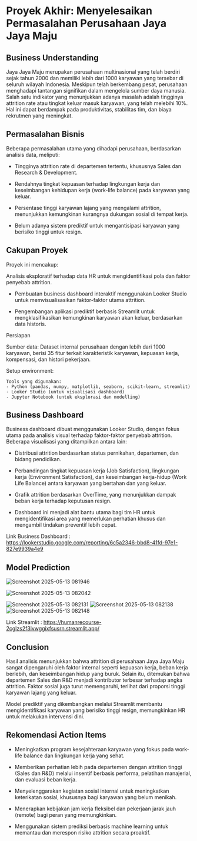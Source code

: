 # Proyek Akhir: Menyelesaikan Permasalahan Perusahaan Jaya Jaya Maju
## Business Understanding
Jaya Jaya Maju merupakan perusahaan multinasional yang telah berdiri sejak tahun 2000 dan memiliki lebih dari 1000 karyawan yang tersebar di seluruh wilayah Indonesia. Meskipun telah berkembang pesat, perusahaan menghadapi tantangan signifikan dalam mengelola sumber daya manusia. Salah satu indikator yang menunjukkan adanya masalah adalah tingginya attrition rate atau tingkat keluar masuk karyawan, yang telah melebihi 10%. Hal ini dapat berdampak pada produktivitas, stabilitas tim, dan biaya rekrutmen yang meningkat.

## Permasalahan Bisnis
Beberapa permasalahan utama yang dihadapi perusahaan, berdasarkan analisis data, meliputi:

- Tingginya attrition rate di departemen tertentu, khususnya Sales dan Research & Development.

- Rendahnya tingkat kepuasan terhadap lingkungan kerja dan keseimbangan kehidupan kerja (work-life balance) pada karyawan yang keluar.

- Persentase tinggi karyawan lajang yang mengalami attrition, menunjukkan kemungkinan kurangnya dukungan sosial di tempat kerja.

- Belum adanya sistem prediktif untuk mengantisipasi karyawan yang berisiko tinggi untuk resign.

## Cakupan Proyek
Proyek ini mencakup:

Analisis eksploratif terhadap data HR untuk mengidentifikasi pola dan faktor penyebab attrition.

- Pembuatan business dashboard interaktif menggunakan Looker Studio untuk memvisualisasikan faktor-faktor utama attrition.

- Pengembangan aplikasi prediktif berbasis Streamlit untuk mengklasifikasikan kemungkinan karyawan akan keluar, berdasarkan data historis.

Persiapan

Sumber data: Dataset internal perusahaan dengan lebih dari 1000 karyawan, berisi 35 fitur terkait karakteristik karyawan, kepuasan kerja, kompensasi, dan histori pekerjaan.

Setup environment:

```
Tools yang digunakan:
- Python (pandas, numpy, matplotlib, seaborn, scikit-learn, streamlit)
- Looker Studio (untuk visualisasi dashboard)
- Jupyter Notebook (untuk eksplorasi dan modelling)
```
## Business Dashboard
Business dashboard dibuat menggunakan Looker Studio, dengan fokus utama pada analisis visual terhadap faktor-faktor penyebab attrition. Beberapa visualisasi yang ditampilkan antara lain:

- Distribusi attrition berdasarkan status pernikahan, departemen, dan bidang pendidikan.

- Perbandingan tingkat kepuasan kerja (Job Satisfaction), lingkungan kerja (Environment Satisfaction), dan keseimbangan kerja-hidup (Work Life Balance) antara karyawan yang bertahan dan yang keluar.

- Grafik attrition berdasarkan OverTime, yang menunjukkan dampak beban kerja terhadap keputusan resign.

- Dashboard ini menjadi alat bantu utama bagi tim HR untuk mengidentifikasi area yang memerlukan perhatian khusus dan mengambil tindakan preventif lebih cepat.

Link Business Dashboard : https://lookerstudio.google.com/reporting/6c5a2346-bbd8-41fd-97e1-827e9939a4e9
## Model Prediction

![Screenshot 2025-05-13 081946](https://github.com/user-attachments/assets/0451977e-2fd7-43a2-8168-c596ca211ef6)


![Screenshot 2025-05-13 082042](https://github.com/user-attachments/assets/20e899d7-585e-43a0-b18b-70db4d85765f)

![Screenshot 2025-05-13 082131](https://github.com/user-attachments/assets/b2a19572-b9cc-423c-ae3b-162b79675285)
![Screenshot 2025-05-13 082138](https://github.com/user-attachments/assets/083a679a-edd3-41f6-a027-0b1d157fda16)
![Screenshot 2025-05-13 082148](https://github.com/user-attachments/assets/02e92c06-abfb-403c-a64e-f1201fe2acdb)


Link Streamlit : https://humanrecourse-2cglzs2f3lvwggixfsusrn.streamlit.app/

## Conclusion
Hasil analisis menunjukkan bahwa attrition di perusahaan Jaya Jaya Maju sangat dipengaruhi oleh faktor internal seperti kepuasan kerja, beban kerja berlebih, dan keseimbangan hidup yang buruk. Selain itu, ditemukan bahwa departemen Sales dan R&D menjadi kontributor terbesar terhadap angka attrition. Faktor sosial juga turut memengaruhi, terlihat dari proporsi tinggi karyawan lajang yang keluar.

Model prediktif yang dikembangkan melalui Streamlit membantu mengidentifikasi karyawan yang berisiko tinggi resign, memungkinkan HR untuk melakukan intervensi dini.

## Rekomendasi Action Items
- Meningkatkan program kesejahteraan karyawan yang fokus pada work-life balance dan lingkungan kerja yang sehat.

- Memberikan perhatian lebih pada departemen dengan attrition tinggi (Sales dan R&D) melalui insentif berbasis performa, pelatihan manajerial, dan evaluasi beban kerja.

- Menyelenggarakan kegiatan sosial internal untuk meningkatkan keterikatan sosial, khususnya bagi karyawan yang belum menikah.

- Menerapkan kebijakan jam kerja fleksibel dan pekerjaan jarak jauh (remote) bagi peran yang memungkinkan.

- Menggunakan sistem prediksi berbasis machine learning untuk memantau dan merespon risiko attrition secara proaktif.
